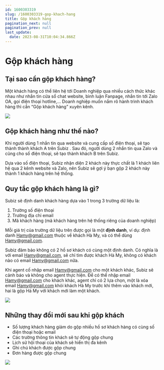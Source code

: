 ```yaml
---
id: 1600303319
slug: /1600303319-gop-khach-hang
title: Gộp khách hàng
pagination_next: null
pagination_prev: null
last_update:
  date: 2023-08-31T10:04:34.866Z
---
```


# Gộp khách hàng



## Tại sao cần gộp khách hàng?


Một khách hàng có thể liên hệ tới Doanh nghiệp qua nhiều cách thức khác nhau như nhắn tin cửa sổ chat website, bình luận Fanpage, nhắn tin tới Zalo OA, gọi điện thoại hotline,... Doanh nghiệp muốn nắm rõ hành trình khách hàng thì cần “Gộp khách hàng” xuyên kênh.


![](https://vcdn.subiz-cdn.com/file/firtkgqxlklidvwncceh_acpxkgumifuoofoosble)

## Gộp khách hàng như thế nào?


Khi người dùng 1 nhắn tin qua website và cung cấp số điện thoại, sẽ tạo thành thành khách A trên Subiz . Sau đó, người dùng 2 nhắn tin qua Zalo và cũng cho số điện thoại, sẽ tạo thành khách B trên Subiz. 

Dựa vào số điện thoại, Subiz nhận diện 2 khách này thực chất là 1 khách liên hệ qua 2 kênh website và Zalo, nên Subiz sẽ gợi ý bạn gộp 2 khách này thành 1 khách hàng trên hệ thống.
## Quy tắc gộp khách hàng là gì?


Subiz sẽ định danh khách hàng dựa vào 1 trong 3 trường dữ liệu là:

01. Trường số điện thoại
11. Trường địa chỉ email
21. Mã khách hàng (mã khách hàng trên hệ thống riêng của doanh nghiệp)

Mỗi giá trị của trường dữ liệu trên được gọi là một **định danh**, ví dụ: định danh Hamy@gmail.com thuộc về khách Hà My, và có thể dùng Hamy@gmail.com.

Subiz đảm bảo không có 2 hồ sơ khách có cùng một định danh. Có nghĩa là với email Hamy@gmail.com, sẽ chỉ tìm được khách Hà My, không có khách nào có email Hamy@gmail.com nữa.

Khi agent cố nhập email Hamy@gmail.com cho một khách khác, Subiz sẽ cảnh báo và không cho agent thực hiện. Để có thể nhập email Hamy@gmail.com cho khách khác, agent chỉ có 2 lựa chọn, một là xóa email Hamy@gmail.com khỏi khách Hà My trước khi thêm vào khách mới, hai là gộp Hà My với khách mới làm một khách.


![](https://vcdn.subiz-cdn.com/file/firtkgqxoonntnhrhida_acpxkgumifuoofoosble)

## Những thay đổi mới sau khi gộp khách


- Số lượng khách hàng giảm do gộp nhiều hồ sơ khách hàng có cùng số điện thoại hoặc email
- Các trường thông tin khách sẽ tự động gộp chung
- Lịch sử hội thoại của khách sẽ hiển thị đa kênh
- Ghi chú khách được gộp chung
- Đơn hàng được gộp chung


![](https://vcdn.subiz-cdn.com/file/firtkgqxrzbxkwgahonv_acpxkgumifuoofoosble)